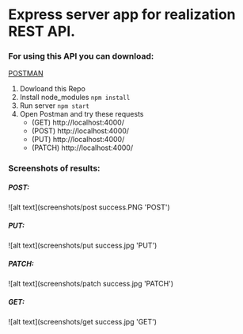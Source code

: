 # Express server app for realization REST API.

### For using this API you can download:

[POSTMAN](https://www.postman.com/)

1. Dowloand this Repo
2. Install node_modules `npm install`
3. Run server `npm start`
4. Open Postman and try these requests
   - (GET) http://localhost:4000/
   - (POST) http://localhost:4000/
   - (PUT) http://localhost:4000/
   - (PATCH) http://localhost:4000/

### Screenshots of results:

##### POST:

![alt text](screenshots/post success.PNG 'POST')

##### PUT:

![alt text](screenshots/put success.jpg 'PUT')

##### PATCH:

![alt text](screenshots/patch success.jpg 'PATCH')

##### GET:

![alt text](screenshots/get success.jpg 'GET')

